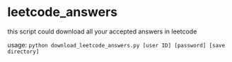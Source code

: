 # leetcode_answers

this script could download all your accepted answers in leetcode  

usage: `python download_leetcode_answers.py [user ID] [password] [save directory]`